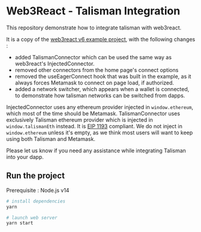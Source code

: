 # Web3React - Talisman Integration

This repository demonstrate how to integrate talisman with web3react.

It is a copy of the [web3react v6 example project](https://github.com/NoahZinsmeister/web3-react/tree/v6/example), with the following changes :

- added TalismanConnector which can be used the same way as web3react's InjectedConnector.
- removed other connectors from the home page's connect options
- removed the useEagerConnect hook that was built in the example, as it always forces Metamask to connect on page load, if authorized.
- added a network switcher, which appears when a wallet is connected, to demonstrate how talisman networks can be switched from dapps.

InjectedConnector uses any ethereum provider injected in `window.ethereum`, which most of the time should be Metamask.
TalismanConnector uses exclusively Talisman ethereum provider which is injected in `window.talismanEth` instead. It is [EIP 1193](https://eips.ethereum.org/EIPS/eip-1193) compliant.
We do not inject in `window.ethereum` unless it's empty, as we think most users will want to keep using both Talisman and Metamask.

Please let us know if you need any assistance while integrating Talisman into your dapp.

## Run the project

Prerequisite : Node.js v14

```bash
# install dependencies
yarn

# launch web server
yarn start
```
